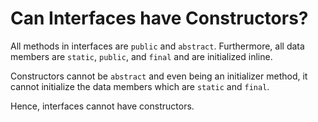 # Can Interfaces have Constructors?

All methods in interfaces are `public` and `abstract`. Furthermore, all data members are `static`, `public`, and `final` and are initialized inline.

Constructors cannot be `abstract` and even being an initializer method, it cannot initialize the data members which are `static` and `final`.

Hence, interfaces cannot have constructors.